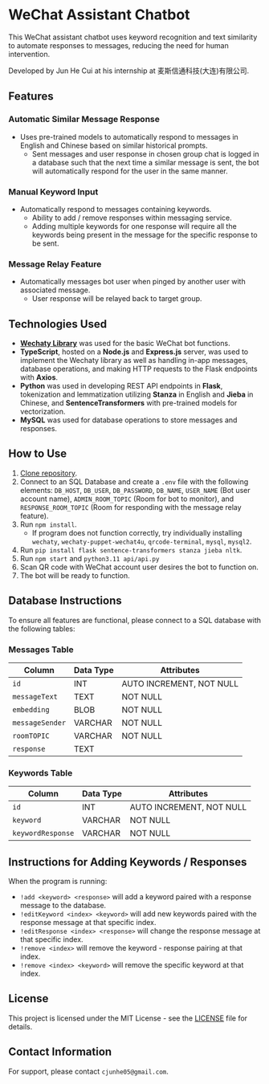 # WeChat Assistant Chatbot

This WeChat assistant chatbot uses keyword recognition and text similarity to automate responses to messages, reducing the need for human intervention.  

Developed by Jun He Cui at his internship at 麦斯信通科技(大连)有限公司.

## Features

### Automatic Similar Message Response

* Uses pre-trained models to automatically respond to messages in English and Chinese based on similar historical prompts.
  * Sent messages and user response in chosen group chat is logged in a database such that the next time a similar message is sent, the bot will automatically respond for the user in the same manner.

### Manual Keyword Input

* Automatically respond to messages containing keywords.
  * Ability to add / remove responses within messaging service.
  * Adding multiple keywords for one response will require all the keywords being present in the message for the specific response to be sent.

### Message Relay Feature

* Automatically messages bot user when pinged by another user with associated message.
  * User response will be relayed back to target group.

## Technologies Used

* [**Wechaty Library**](https://wechaty.js.org/) was used for the basic WeChat bot functions.
* **TypeScript**, hosted on a **Node.js** and **Express.js** server, was used to implement the Wechaty library as well as handling in-app messages, database operations, and making HTTP requests to the Flask endpoints with **Axios**.
* **Python** was used in developing REST API endpoints in **Flask**, tokenization and lemmatization utilizing **Stanza** in English and **Jieba** in Chinese, and **SentenceTransformers** with pre-trained models for vectorization.
* **MySQL** was used for database operations to store messages and responses.

## How to Use

1. [Clone repository](https://github.com/junhecui/wechat-chatbot).
2. Connect to an SQL Database and create a `.env` file with the following elements: `DB_HOST`, `DB_USER`, `DB_PASSWORD`, `DB_NAME`, `USER_NAME` (Bot user account name), `ADMIN_ROOM_TOPIC` (Room for bot to monitor), and `RESPONSE_ROOM_TOPIC` (Room for responding with the message relay feature).
3. Run `npm install`.
   * If program does not function correctly, try individually installing `wechaty`, `wechaty-puppet-wechat4u`, `qrcode-terminal`, `mysql`, `mysql2`.
4. Run `pip install flask sentence-transformers stanza jieba nltk`.
5. Run `npm start` and `python3.11 api/api.py`
6. Scan QR code with WeChat account user desires the bot to function on.
7. The bot will be ready to function.

## Database Instructions

To ensure all features are functional, please connect to a SQL database with the following tables:

### Messages Table

| Column         | Data Type   | Attributes                  |
|----------------|-------------|-----------------------------|
| `id`           | INT         | AUTO INCREMENT, NOT NULL    |
| `messageText`  | TEXT        | NOT NULL                    |
| `embedding`    | BLOB        | NOT NULL                    |
| `messageSender`| VARCHAR     | NOT NULL                    |
| `roomTOPIC`    | VARCHAR     | NOT NULL                    |
| `response`     | TEXT        |                             |

### Keywords Table

| Column           | Data Type   | Attributes                  |
|------------------|-------------|-----------------------------|
| `id`             | INT         | AUTO INCREMENT, NOT NULL    |
| `keyword`        | VARCHAR     | NOT NULL                    |
| `keywordResponse`| VARCHAR     | NOT NULL                    |

## Instructions for Adding Keywords / Responses

When the program is running:

* `!add <keyword> <response>` will add a keyword paired with a response message to the database.
* `!editKeyword <index> <keyword>` will add new keywords paired with the response message at that specific index.
* `!editResponse <index> <response>` will change the response message at that specific index.
* `!remove <index>` will remove the keyword - response pairing at that index.
* `!remove <index> <keyword>` will remove the specific keyword at that index.

## License

This project is licensed under the MIT License - see the [LICENSE](LICENSE.txt) file for details.

## Contact Information

For support, please contact `cjunhe05@gmail.com`.
